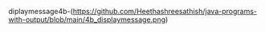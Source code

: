 diplaymessage4b-(https://github.com/Heethashreesathish/java-programs-with-output/blob/main/4b_displaymessage.png)
